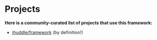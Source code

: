 # Projects

**Here is a community-curated list of projects that use this framework:**

- [jhuddle/framework](https://github.com/jhuddle/framework) (by definition!)
